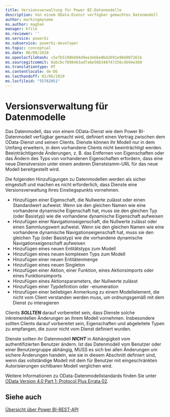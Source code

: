 ```yaml
---
title: Versionsverwaltung für Power BI-Datenmodelle
description: Von einem OData-Dienst verfügbar gemachtes Datenmodell
author: markingmyname
ms.author: maghan
manager: kfile
ms.reviewer: ''
ms.service: powerbi
ms.subservice: powerbi-developer
ms.topic: conceptual
ms.date: 06/08/2018
ms.openlocfilehash: c5efb5198b604d9ee3eb6e0bd2691e98d807261b
ms.sourcegitcommit: 0abcbc7898463adfa6e50b348747256c4b94e360
ms.translationtype: HT
ms.contentlocale: de-DE
ms.lasthandoff: 02/06/2019
ms.locfileid: "55762051"
---
```

# <a name="data-model-versioning"></a>Versionsverwaltung für Datenmodelle

Das Datenmodell, das von einem OData-Dienst wie dem Power BI-Datenmodell verfügbar gemacht wird, definiert einen Vertrag zwischen dem OData-Dienst und seinen Clients. Dienste können ihr Modell nur in dem Umfang erweitern, in dem vorhandene Clients nicht beeinträchtigt werden. Beeinträchtigende Änderungen, z. B. das Entfernen von Eigenschaften oder das Ändern des Typs von vorhandenen Eigenschaften erfordern, dass eine neue Dienstversion unter einem anderen Dienststamm-URL für das neue Modell bereitgestellt wird.  
  
Die folgenden Hinzufügungen zu Datenmodellen werden als sicher eingestuft und machen es nicht erforderlich, dass Dienste eine Versionsverwaltung ihres Einstiegspunkts vornehmen.  
  
* Hinzufügen einer Eigenschaft, die Nullwerte zulässt oder einen Standardwert aufweist. Wenn sie den gleichen Namen wie eine vorhandene dynamische Eigenschaft hat, muss sie den gleichen Typ (oder Basistyp) wie die vorhandene dynamische Eigenschaft aufweisen  
* Hinzufügen einer Navigationseigenschaft, die Nullwerte zulässt oder einen Sammlungswert aufweist. Wenn sie den gleichen Namen wie eine vorhandene dynamische Navigationseigenschaft hat, muss sie den gleichen Typ (oder Basistyp) wie die vorhandene dynamische Navigationseigenschaft aufweisen  
* Hinzufügen eines neuen Entitätstyps zum Modell  
* Hinzufügen eines neuen komplexen Typs zum Modell  
* Hinzufügen einer neuen Entitätenmenge  
* Hinzufügen eines neuen Singleton  
* Hinzufügen einer Aktion, einer Funktion, eines Aktionsimports oder eines Funktionsimports
* Hinzufügen eines Aktionsparameters, der Nullwerte zulässt  
* Hinzufügen einer Typdefinition oder -enumeration  
* Hinzufügen einer beliebigen Anmerkung zu einem Modellelement, die nicht vom Client verstanden werden muss, um ordnungsgemäß mit dem Dienst zu interagieren  
  
Clients ***SOLLTEN*** darauf vorbereitet sein, dass Dienste solche inkrementellen Änderungen an ihrem Modell vornehmen. Insbesondere sollten Clients darauf vorbereitet sein, Eigenschaften und abgeleitete Typen zu empfangen, die zuvor nicht vom Dienst definiert wurden.  
  
Dienste sollten ihr Datenmodell ***NICHT*** in Abhängigkeit vom authentifizierten Benutzer ändern. Ist das Datenmodell vom Benutzer oder einer Benutzergruppe abhängig, MUSS es sich bei allen Änderungen um sichere Änderungen handeln, wie sie in diesem Abschnitt definiert sind, wenn das vollständige Modell mit dem für Benutzer mit eingeschränkten Autorisierungen sichtbaren Modell verglichen wird.  
  
Weitere Informationen zu OData-Datenmodellstandards finden Sie unter [OData Version 4.0 Part 1: Protocol Plus Errata 02](http://docs.oasis-open.org/odata/odata/v4.0/odata-v4.0-part1-protocol.html).  
  
## <a name="see-also"></a>Siehe auch
[Übersicht über Power BI-REST-API](https://docs.microsoft.com/rest/api/power-bi/)  